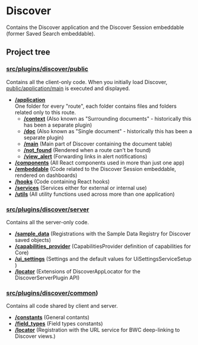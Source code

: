 # Discover

Contains the Discover application and the Discover Session embeddable (former Saved Search embeddable).

## Project tree

### [src/plugins/discover/public](./public)

Contains all the client-only code. When you initially load Discover, [public/application/main](./public/application/main) is executed and displayed. 

* **[/application](./public/application)** \
One folder for every "route", each folder contains files and folders related only to this route.
  * **[/context](./public/application/context)** (Also known as "Surrounding documents" - historically this has been a separate plugin)
  * **[/doc](./public/application/doc)** (Also known as "Single document" - historically this has been a separate plugin)
  * **[/main](./public/application/main)** (Main part of Discover containing the document table)
  * **[/not_found](./public/application/not_found)** (Rendered when a route can't be found)
  * **[/view_alert](./public/application/view_alert)** (Forwarding links in alert notifications)
* **[/components](./public/components)** (All React components used in more than just one app)
* **[/embeddable](./public/embeddable)** (Code related to the Discover Session embeddable, rendered on dashboards)
* **[/hooks](./public/hooks)** (Code containing React hooks)
* **[/services](./public/services)** (Services either for external or internal use)
* **[/utils](./public/utils)** (All utility functions used across more than one application)

### [src/plugins/discover/server](./server)

Contains all the server-only code.

* **[/sample_data](./server/sample_data)** (Registrations with the Sample Data Registry for Discover saved objects)
* **[/capabilities_provider](./server/capabilities_provider.ts)** (CapabilitiesProvider definition of capabilities for Core)
* **[/ui_settings](./server/ui_settings.ts)** (Settings and the default values for UiSettingsServiceSetup )
* **[/locator](./server/locator)** (Extensions of DiscoverAppLocator for the DiscoverServerPlugin API)

### [src/plugins/discover/common](./common))

Contains all code shared by client and server.

* **[/constants](./common/constants.ts)** (General contants)
* **[/field_types](./common/field_types.ts)** (Field types constants)
* **[/locator](./common/locator)** (Registration with the URL service for BWC deep-linking to Discover views.)
